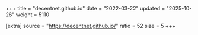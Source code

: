 +++
title = "decentnet.github.io"
date = "2022-03-22"
updated = "2025-10-26"
weight = 5110

[extra]
source = "https://decentnet.github.io/"
ratio = 52
size = 5
+++
